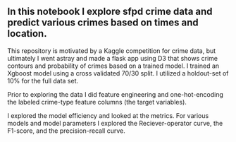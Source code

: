 ## In this notebook I explore sfpd crime data and predict various crimes based on times and location.

This repository is motivated by a Kaggle competition for crime data, but ultimately I went astray and made a flask app using D3 that shows crime contours and probability of crimes based on a trained model. I trained an Xgboost model using a cross validated 70/30 split. I utilized a holdout-set of 10% for the full data set.

Prior to exploring the data I did feature engineering and one-hot-encoding the labeled crime-type feature columns (the target variables).

I explored the model efficiency and looked at the metrics. For various models and model parameters I explored the Reciever-operator curve, the F1-score, and the precision-recall curve.
